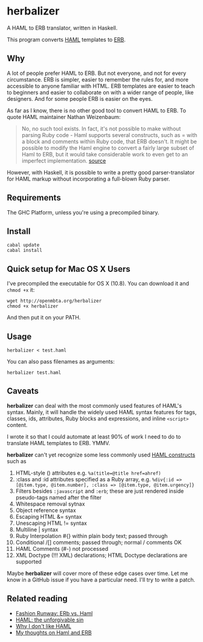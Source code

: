 # herbalizer

A HAML to ERB translator, written in Haskell.

This program converts [HAML](http://haml.info/) templates to [ERB](http://www.stuartellis.eu/articles/erb/).

## Why

A lot of people prefer HAML to ERB. But not everyone, and not for every
circumstance. ERB is simpler, easier to remember the rules for, and more
accessible to anyone familiar with HTML.  ERB templates are easier to teach to
beginners and easier to collaborate on with a wider range of people, like
designers. And for some people ERB is easier on the eyes.

As far as I know, there is no other good tool to convert HAML to ERB. To
quote HAML maintainer Nathan Weizenbaum:

>  No, no such tool exists. In fact, it's not possible to make without
>  parsing Ruby code - Haml supports several constructs, such as = with a
>  block and comments within Ruby code, that ERB doesn't. It might be
>  possible to modify the Haml engine to convert a fairly large subset of
>  Haml to ERB, but it would take considerable work to even get to an
>  imperfect implementation.
>  [source](https://groups.google.com/d/msg/haml/rx6T5eLnPN0/Dr7ckyoLK5gJ)  

However, with Haskell, it is possible to write a pretty good parser-translator
for HAML markup without incorporating a full-blown Ruby parser.

## Requirements

The GHC Platform, unless you're using a precompiled binary.

## Install

    cabal update
    cabal install 

## Quick setup for Mac OS X Users

I've precompiled the executable for OS X (10.8). You can download it and `chmod +x` it:

    wget http://openmbta.org/herbalizer
    chmod +x herbalizer

And then put it on your PATH.

## Usage

    herbalizer < test.haml 

You can also pass filenames as arguments:

    herbalizer test.haml

## Caveats

**herbalizer** can deal with the most commonly used features of HAML's
syntax.  Mainly, it will handle the widely used HAML syntax features for tags,
classes, ids, attributes, Ruby blocks and expressions, and inline `<script>`
content.

I wrote it so that I could automate at least 90% of work I need to do to
translate HAML templates to ERB. YMMV.

**herbalizer** can't yet recognize some less commonly used [HAML
constructs](http://haml.info/docs/yardoc/file.REFERENCE.html) such
as 

1. HTML-style () attributes e.g. `%a(title=@title href=ahref)`
1. :class and :id attributes specified as a Ruby array, e.g. `%div{:id => [@item.type, @item.number], :class => [@item.type, @item.urgency]}`
1. Filters besides `:javascript` and `:erb`; these are just rendered inside pseudo-tags named after the filter
1. Whitespace removal sytnax
1. Object reference syntax
1. Escaping HTML &= syntax
1. Unescaping HTML != syntax
1. Multiline | syntax
1. Ruby Interpolation #{} within plain body text; passed through
1. Conditional /[] comments; passed through; normal / comments OK
1. HAML Comments (#-) not processed
1. XML Doctype (!!! XML) declarations; HTML Doctype declarations are supported

Maybe **herbalizer** will cover more of these edge cases over time.  Let me
know in a GitHub issue if you have a particular need. I'll try to write a
patch. 


## Related reading

* [Fashion Runway: ERb vs. Haml](http://robots.thoughtbot.com/post/159805300/fashion-runway-erb-vs-haml)
* [HAML: the unforgivable sin](http://opensoul.org/blog/archives/2011/11/30/haml-the-unforgivable-sin/)
* [Why I don't like HAML](http://blog.getify.com/why-i-dont-like-haml/)
* [My thoughts on Haml and ERB](https://speakerdeck.com/klaustopher/erb)


